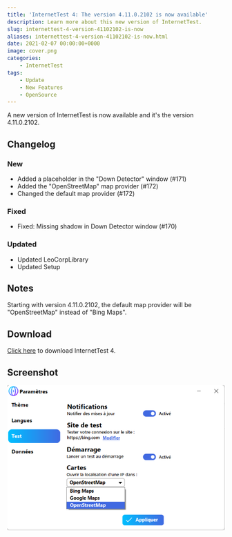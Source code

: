 ```yaml
---
title: 'InternetTest 4: The version 4.11.0.2102 is now available'
description: Learn more about this new version of InternetTest.
slug: internettest-4-version-41102102-is-now
aliases: internettest-4-version-41102102-is-now.html
date: 2021-02-07 00:00:00+0000
image: cover.png
categories:
    - InternetTest
tags:
    - Update
    - New Features
    - OpenSource
---
```

A new version of InternetTest is now available and it's the version 4.11.0.2102.

## Changelog
### New
- Added a placeholder in the "Down Detector" window (#171)
- Added the "OpenStreetMap" map provider (#172)
- Changed the default map provider (#172)
### Fixed
- Fixed: Missing shadow in Down Detector window (#170)
### Updated
- Updated LeoCorpLibrary
- Updated Setup

## Notes
Starting with version 4.11.0.2102, the default map provider will be "OpenStreetMap" instead of "Bing Maps".

## Download
[Click here](https://tinyurl.com/DownloadInternetTest) to download InternetTest 4.

## Screenshot

![The "Test" section of the Settings window](cover.png)